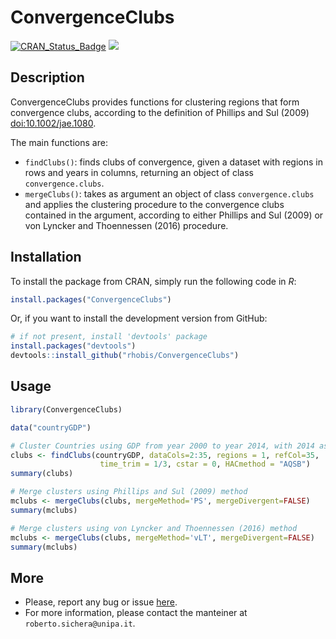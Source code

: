 ConvergenceClubs
======================================================

[![CRAN\_Status\_Badge](https://www.r-pkg.org/badges/version/ConvergenceClubs)](https://cran.r-project.org/package=ConvergenceClubs)
[![](https://cranlogs.r-pkg.org/badges/grand-total/ConvergenceClubs)](https://cran.r-project.org/package=ConvergenceClubs)

Description 
-----------------

ConvergenceClubs provides functions for clustering regions that form convergence clubs, 
according to the definition of Phillips and Sul (2009) <doi:10.1002/jae.1080>.

The main functions are:

- `findClubs()`: finds clubs of convergence, given a dataset with regions in rows and
    years in columns, returning an object of class `convergence.clubs`. 
- `mergeClubs()`: takes as argument an object of class `convergence.clubs` and
    applies the clustering procedure to the convergence clubs contained in the argument,
    according to either Phillips and Sul (2009) or  von Lyncker and Thoennessen (2016) procedure.


Installation
------------

To install the package from CRAN, simply run the following code in *R*:
``` r
install.packages("ConvergenceClubs")
```

Or, if you want to install the development version from GitHub:
``` r
# if not present, install 'devtools' package
install.packages("devtools")
devtools::install_github("rhobis/ConvergenceClubs")
```

Usage
-----

``` r
library(ConvergenceClubs)

data("countryGDP")

# Cluster Countries using GDP from year 2000 to year 2014, with 2014 as reference year
clubs <- findClubs(countryGDP, dataCols=2:35, regions = 1, refCol=35, 
                    time_trim = 1/3, cstar = 0, HACmethod = "AQSB")
summary(clubs)

# Merge clusters using Phillips and Sul (2009) method
mclubs <- mergeClubs(clubs, mergeMethod='PS', mergeDivergent=FALSE)
summary(mclubs)

# Merge clusters using von Lyncker and Thoennessen (2016) method
mclubs <- mergeClubs(clubs, mergeMethod='vLT', mergeDivergent=FALSE)
summary(mclubs)

```

More
----

- Please, report any bug or issue [here](https://github.com/rhobis/ConvergenceClubs/issues).
- For more information, please contact the manteiner at `roberto.sichera@unipa.it`. 
